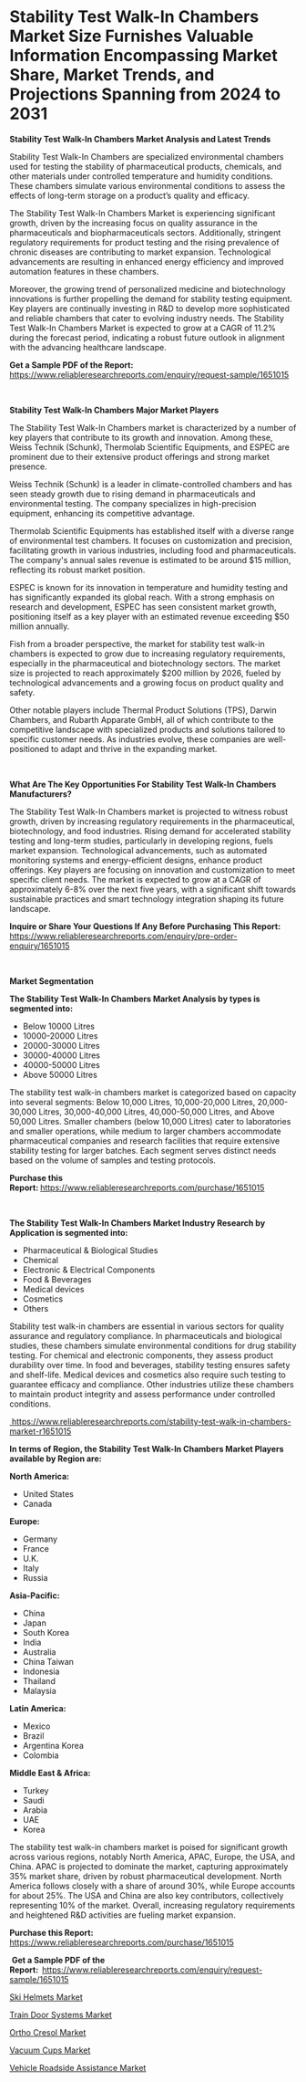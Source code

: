 <p><h1>Stability Test Walk-In Chambers Market Size Furnishes Valuable Information Encompassing Market Share, Market Trends, and Projections Spanning from 2024 to 2031</h1></p><p><strong>Stability Test Walk-In Chambers Market Analysis and Latest Trends</strong></p>
<p><p>Stability Test Walk-In Chambers are specialized environmental chambers used for testing the stability of pharmaceutical products, chemicals, and other materials under controlled temperature and humidity conditions. These chambers simulate various environmental conditions to assess the effects of long-term storage on a product’s quality and efficacy.</p><p>The Stability Test Walk-In Chambers Market is experiencing significant growth, driven by the increasing focus on quality assurance in the pharmaceuticals and biopharmaceuticals sectors. Additionally, stringent regulatory requirements for product testing and the rising prevalence of chronic diseases are contributing to market expansion. Technological advancements are resulting in enhanced energy efficiency and improved automation features in these chambers.</p><p>Moreover, the growing trend of personalized medicine and biotechnology innovations is further propelling the demand for stability testing equipment. Key players are continually investing in R&D to develop more sophisticated and reliable chambers that cater to evolving industry needs. The Stability Test Walk-In Chambers Market is expected to grow at a CAGR of 11.2% during the forecast period, indicating a robust future outlook in alignment with the advancing healthcare landscape.</p></p>
<p><strong>Get a Sample PDF of the Report:&nbsp;</strong> <a href="https://www.reliableresearchreports.com/enquiry/request-sample/1651015?utm_campaign=1393&utm_medium=2&utm_source=Github&utm_content=ia&utm_term=26092024&utm_id=stability-test-walk-in-chambers">https://www.reliableresearchreports.com/enquiry/request-sample/1651015</a></p>
<p>&nbsp;</p>
<p><strong>Stability Test Walk-In Chambers Major Market Players</strong></p>
<p><p>The Stability Test Walk-In Chambers market is characterized by a number of key players that contribute to its growth and innovation. Among these, Weiss Technik (Schunk), Thermolab Scientific Equipments, and ESPEC are prominent due to their extensive product offerings and strong market presence.</p><p>Weiss Technik (Schunk) is a leader in climate-controlled chambers and has seen steady growth due to rising demand in pharmaceuticals and environmental testing. The company specializes in high-precision equipment, enhancing its competitive advantage.</p><p>Thermolab Scientific Equipments has established itself with a diverse range of environmental test chambers. It focuses on customization and precision, facilitating growth in various industries, including food and pharmaceuticals. The company's annual sales revenue is estimated to be around $15 million, reflecting its robust market position.</p><p>ESPEC is known for its innovation in temperature and humidity testing and has significantly expanded its global reach. With a strong emphasis on research and development, ESPEC has seen consistent market growth, positioning itself as a key player with an estimated revenue exceeding $50 million annually.</p><p>Fish from a broader perspective, the market for stability test walk-in chambers is expected to grow due to increasing regulatory requirements, especially in the pharmaceutical and biotechnology sectors. The market size is projected to reach approximately $200 million by 2026, fueled by technological advancements and a growing focus on product quality and safety.</p><p>Other notable players include Thermal Product Solutions (TPS), Darwin Chambers, and Rubarth Apparate GmbH, all of which contribute to the competitive landscape with specialized products and solutions tailored to specific customer needs. As industries evolve, these companies are well-positioned to adapt and thrive in the expanding market.</p></p>
<p>&nbsp;</p>
<p><strong>What Are The Key Opportunities For Stability Test Walk-In Chambers Manufacturers?</strong></p>
<p><p>The Stability Test Walk-In Chambers market is projected to witness robust growth, driven by increasing regulatory requirements in the pharmaceutical, biotechnology, and food industries. Rising demand for accelerated stability testing and long-term studies, particularly in developing regions, fuels market expansion. Technological advancements, such as automated monitoring systems and energy-efficient designs, enhance product offerings. Key players are focusing on innovation and customization to meet specific client needs. The market is expected to grow at a CAGR of approximately 6-8% over the next five years, with a significant shift towards sustainable practices and smart technology integration shaping its future landscape.</p></p>
<p><strong>Inquire or Share Your Questions If Any Before Purchasing This Report:</strong> <a href="https://www.reliableresearchreports.com/enquiry/pre-order-enquiry/1651015?utm_campaign=1393&utm_medium=2&utm_source=Github&utm_content=ia&utm_term=26092024&utm_id=stability-test-walk-in-chambers">https://www.reliableresearchreports.com/enquiry/pre-order-enquiry/1651015</a></p>
<p>&nbsp;</p>
<p><strong>Market Segmentation</strong></p>
<p><strong>The Stability Test Walk-In Chambers Market Analysis by types is segmented into:</strong></p>
<p><ul><li>Below 10000 Litres</li><li>10000-20000 Litres</li><li>20000-30000 Litres</li><li>30000-40000 Litres</li><li>40000-50000 Litres</li><li>Above 50000 Litres</li></ul></p>
<p><p>The stability test walk-in chambers market is categorized based on capacity into several segments: Below 10,000 Litres, 10,000-20,000 Litres, 20,000-30,000 Litres, 30,000-40,000 Litres, 40,000-50,000 Litres, and Above 50,000 Litres. Smaller chambers (below 10,000 Litres) cater to laboratories and smaller operations, while medium to larger chambers accommodate pharmaceutical companies and research facilities that require extensive stability testing for larger batches. Each segment serves distinct needs based on the volume of samples and testing protocols.</p></p>
<p><strong>Purchase this Report:&nbsp;</strong><a href="https://www.reliableresearchreports.com/purchase/1651015?utm_campaign=1393&utm_medium=2&utm_source=Github&utm_content=ia&utm_term=26092024&utm_id=stability-test-walk-in-chambers">https://www.reliableresearchreports.com/purchase/1651015</a></p>
<p>&nbsp;</p>
<p><strong>The Stability Test Walk-In Chambers Market Industry Research by Application is segmented into:</strong></p>
<p><ul><li>Pharmaceutical & Biological Studies</li><li>Chemical</li><li>Electronic & Electrical Components</li><li>Food & Beverages</li><li>Medical devices</li><li>Cosmetics</li><li>Others</li></ul></p>
<p><p>Stability test walk-in chambers are essential in various sectors for quality assurance and regulatory compliance. In pharmaceuticals and biological studies, these chambers simulate environmental conditions for drug stability testing. For chemical and electronic components, they assess product durability over time. In food and beverages, stability testing ensures safety and shelf-life. Medical devices and cosmetics also require such testing to guarantee efficacy and compliance. Other industries utilize these chambers to maintain product integrity and assess performance under controlled conditions.</p></p>
<p><a href="https://www.reliableresearchreports.com/stability-test-walk-in-chambers-market-r1651015?utm_campaign=1393&utm_medium=2&utm_source=Github&utm_content=ia&utm_term=26092024&utm_id=stability-test-walk-in-chambers">&nbsp;https://www.reliableresearchreports.com/stability-test-walk-in-chambers-market-r1651015</a></p>
<p><strong>In terms of Region, the Stability Test Walk-In Chambers Market Players available by Region are:</strong></p>
<p>
    <p> <strong> North America: </strong>
        <ul>
            <li>United States</li>
            <li>Canada</li>
        </ul>
        </p> 
    <p> <strong> Europe: </strong>
        <ul>
            <li>Germany</li>
            <li>France</li>
            <li>U.K.</li>
            <li>Italy</li>
            <li>Russia</li>
        </ul>
        </p> 
    <p> <strong> Asia-Pacific: </strong>
        <ul>
            <li>China</li>
            <li>Japan</li>
            <li>South Korea</li>
            <li>India</li>
            <li>Australia</li>
            <li>China Taiwan</li>
            <li>Indonesia</li>
            <li>Thailand</li>
            <li>Malaysia</li>
        </ul>
        </p> 
    <p> <strong> Latin America: </strong>
        <ul>
            <li>Mexico</li>
            <li>Brazil</li>
            <li>Argentina Korea</li>
            <li>Colombia</li>
        </ul>
        </p> 
    <p> <strong> Middle East & Africa: </strong>
        <ul>
            <li>Turkey</li>
            <li>Saudi</li>
            <li>Arabia</li>
            <li>UAE</li>
            <li>Korea</li>
        </ul>
    </p>
    </p>
<p><p>The stability test walk-in chambers market is poised for significant growth across various regions, notably North America, APAC, Europe, the USA, and China. APAC is projected to dominate the market, capturing approximately 35% market share, driven by robust pharmaceutical development. North America follows closely with a share of around 30%, while Europe accounts for about 25%. The USA and China are also key contributors, collectively representing 10% of the market. Overall, increasing regulatory requirements and heightened R&D activities are fueling market expansion.</p></p>
<p><strong>Purchase this Report: </strong><a href="https://www.reliableresearchreports.com/purchase/1651015?utm_campaign=1393&utm_medium=2&utm_source=Github&utm_content=ia&utm_term=26092024&utm_id=stability-test-walk-in-chambers">https://www.reliableresearchreports.com/purchase/1651015</a></p>
<p>&nbsp;<strong>Get a Sample PDF of the Report:&nbsp;&nbsp;</strong><a href="https://www.reliableresearchreports.com/enquiry/request-sample/1651015?utm_campaign=1393&utm_medium=2&utm_source=Github&utm_content=ia&utm_term=26092024&utm_id=stability-test-walk-in-chambers">https://www.reliableresearchreports.com/enquiry/request-sample/1651015</a></p>
<p><strong></strong></p>
<p><p><a href="https://issuu.com/reportprime-2/docs/ski-helmets-market-size-2030.pptx_3ed45f24b72efb?utm_campaign=1393&utm_medium=2&utm_source=Github&utm_content=ia&utm_term=26092024&utm_id=stability-test-walk-in-chambers">Ski Helmets Market</a></p><p><a href="https://www.linkedin.com/pulse/mapping-train-door-systems-market-trends-challenges-breakthroughs-8prie?utm_campaign=1393&utm_medium=2&utm_source=Github&utm_content=ia&utm_term=26092024&utm_id=stability-test-walk-in-chambers">Train Door Systems Market</a></p><p><a href="https://www.linkedin.com/pulse/evaluating-global-ortho-cresol-market-trends-growth-opportunities-g3ppf?utm_campaign=1393&utm_medium=2&utm_source=Github&utm_content=ia&utm_term=26092024&utm_id=stability-test-walk-in-chambers">Ortho Cresol Market</a></p><p><a href="https://issuu.com/reportprime-2/docs/vacuum-cups-market-size-2030.pptx_56bc5aad48077d?utm_campaign=1393&utm_medium=2&utm_source=Github&utm_content=ia&utm_term=26092024&utm_id=stability-test-walk-in-chambers">Vacuum Cups Market</a></p><p><a href="https://www.linkedin.com/pulse/global-vehicle-roadside-assistance-market-status-2024-2031-forecast-unl4e?utm_campaign=1393&utm_medium=2&utm_source=Github&utm_content=ia&utm_term=26092024&utm_id=stability-test-walk-in-chambers">Vehicle Roadside Assistance Market</a></p></p>